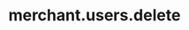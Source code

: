 ---
layout: SpecialLayout
title: merchant.users.delete
description: Endpoint description...
api: merchant
schema: merchant.users
operationId: merchant.users.delete
operation: delete
method: delete
authLevel: SECRET
authRoles: Any
---